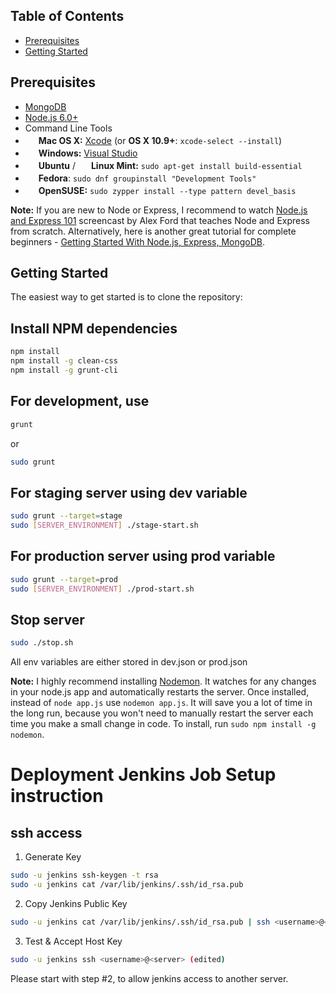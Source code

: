 Table of Contents
-----------------

- [Prerequisites](#prerequisites)
- [Getting Started](#getting-started)

Prerequisites
-------------

- [MongoDB](https://www.mongodb.org/downloads)
- [Node.js 6.0+](http://nodejs.org)
- Command Line Tools
 - <img src="http://deluge-torrent.org/images/apple-logo.gif" height="17">&nbsp;**Mac OS X:** [Xcode](https://itunes.apple.com/us/app/xcode/id497799835?mt=12) (or **OS X 10.9+**: `xcode-select --install`)
 - <img src="http://dc942d419843af05523b-ff74ae13537a01be6cfec5927837dcfe.r14.cf1.rackcdn.com/wp-content/uploads/windows-8-50x50.jpg" height="17">&nbsp;**Windows:** [Visual Studio](https://www.visualstudio.com/products/visual-studio-community-vs)
 - <img src="https://lh5.googleusercontent.com/-2YS1ceHWyys/AAAAAAAAAAI/AAAAAAAAAAc/0LCb_tsTvmU/s46-c-k/photo.jpg" height="17">&nbsp;**Ubuntu** / <img src="https://upload.wikimedia.org/wikipedia/commons/3/3f/Logo_Linux_Mint.png" height="17">&nbsp;**Linux Mint:** `sudo apt-get install build-essential`
 - <img src="http://i1-news.softpedia-static.com/images/extra/LINUX/small/slw218news1.png" height="17">&nbsp;**Fedora**: `sudo dnf groupinstall "Development Tools"`
 - <img src="https://en.opensuse.org/images/b/be/Logo-geeko_head.png" height="17">&nbsp;**OpenSUSE:** `sudo zypper install --type pattern devel_basis`

**Note:** If you are new to Node or Express, I recommend to watch
[Node.js and Express 101](https://www.youtube.com/watch?v=BN0JlMZCtNU)
screencast by Alex Ford that teaches Node and Express from scratch. Alternatively,
here is another great tutorial for complete beginners - [Getting Started With Node.js, Express, MongoDB](http://cwbuecheler.com/web/tutorials/2013/node-express-mongo/).

Getting Started
---------------

The easiest way to get started is to clone the repository:

Install NPM dependencies
------------------------
```bash
npm install
npm install -g clean-css
npm install -g grunt-cli
```

For development, use
--------------------
```bash
grunt
```

or

```bash
sudo grunt
```

For staging server using dev variable
-------------------------------------
```bash
sudo grunt --target=stage
sudo [SERVER_ENVIRONMENT] ./stage-start.sh
```

For production server using prod variable
-----------------------------------------
```bash
sudo grunt --target=prod
sudo [SERVER_ENVIRONMENT] ./prod-start.sh
```

Stop server
-----------
```bash
sudo ./stop.sh
```

All env variables are either stored in dev.json or prod.json


**Note:** I highly recommend installing [Nodemon](https://github.com/remy/nodemon).
It watches for any changes in your  node.js app and automatically restarts the
server. Once installed, instead of `node app.js` use `nodemon app.js`. It will
save you a lot of time in the long run, because you won't need to manually
restart the server each time you make a small change in code. To install, run
`sudo npm install -g nodemon`.

Deployment Jenkins Job Setup instruction
========================================

ssh access
----------
1. Generate Key

```sh    
sudo -u jenkins ssh-keygen -t rsa
sudo -u jenkins cat /var/lib/jenkins/.ssh/id_rsa.pub
```

2. Copy Jenkins Public Key                    

```sh    
sudo -u jenkins cat /var/lib/jenkins/.ssh/id_rsa.pub | ssh <username>@<server> "mkdir -p ~/.ssh && cat >> ~/.ssh/authorized_keys"                        
```                        
3. Test & Accept Host Key

```sh
sudo -u jenkins ssh <username>@<server> (edited)
```


Please start with step #2, to allow jenkins access to another server.
